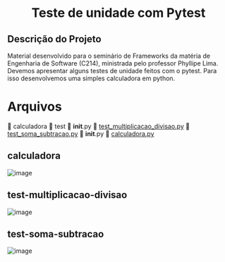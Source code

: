<h1 align="center">Teste de unidade com Pytest</h1>

## Descrição do Projeto
Material desenvolvido para o seminário de Frameworks da matéria de Engenharia de Software (C214), ministrada pelo professor Phyllipe Lima.
Devemos apresentar alguns testes de unidade feitos com o pytest. Para isso desenvolvemos uma simples calculadora em python.

Arquivos
=================
<!--ts-->
   :file_folder: calculadora
     :file_folder: test
        :file_folder: __init__.py
        :file_folder: [test_multiplicacao_divisao.py](#test-multiplicacao-divisao)
        :file_folder: [test_soma_subtracao.py](#test-soma-subtracao)
     :file_folder: __init__.py
     :file_folder: [calculadora.py](#calculadora)
<!--te-->

## calculadora
![image](https://user-images.githubusercontent.com/73140691/139708100-b411dcec-753f-46ff-931c-5f01a6965640.png)

## test-multiplicacao-divisao
![image](https://user-images.githubusercontent.com/73140691/139708238-1ba0f584-af3f-416e-8759-e8320d4e14cb.png)

## test-soma-subtracao
![image](https://user-images.githubusercontent.com/73140691/139708280-9f5f391f-7802-4c33-a0ad-a0faf8abd680.png)
